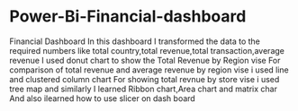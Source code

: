 # Power-Bi-Financial-dashboard
Financial Dashboard
In this dashboard I transformed the data to the required numbers like total country,total revenue,total transaction,average revenue
I used donut chart to show the Total Revenue by Region vise
For comparison of total revenue and average revenue by region vise i used line and clustered column chart
For showing total revnue by store vise i used tree map and similarly I learned Ribbon chart,Area chart and matrix char
And also ilearned how to use slicer on dash board 

